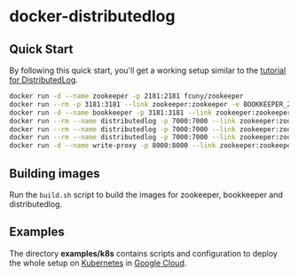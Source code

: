 # docker-distributedlog

## Quick Start

By following this quick start, you'll get a working setup similar to the [tutorial for DistributedLog](http://distributedlog.io/html/basics/quickstart.html).


```sh
docker run -d --name zookeeper -p 2181:2181 fcuny/zookeeper
docker run --rm -p 3181:3181 --link zookeeper:zookeeper -e BOOKKEEPER_ZOOKEEPER_CONNECT=zookeeper:2181 fcuny/bookkeeper -- /opt/bookkeeper/bin/bookkeeper shell metaformat -nonInteractive
docker run -d --name bookkeeper -p 3181:3181 --link zookeeper:zookeeper -e BOOKKEEPER_ZOOKEEPER_CONNECT=zookeeper:2181 fcuny/bookkeeper
docker run --rm --name distributedlog -p 7000:7000 --link zookeeper:zookeeper fcuny/distributedlog /opt/distributedlog/bin/dlog admin bind -l /ledgers -s zookeeper:2181 -c distributedlog://zookeeper:2181/messaging/my_namespace
docker run --rm --name distributedlog -p 7000:7000 --link zookeeper:zookeeper fcuny/distributedlog /opt/distributedlog/bin/dlog tool create -f -u distributedlog://zookeeper:2181/messaging/my_namespace -r messaging-stream- -e 1-5
docker run --rm --name distributedlog -p 7000:7000 --link zookeeper:zookeeper fcuny/distributedlog /opt/distributedlog/bin/dlog tool list -u distributedlog://zookeeper:2181/messaging/my_namespace
docker run -d --name write-proxy -p 8000:8000 --link zookeeper:zookeeper --link bookkeeper:bookkeeper fcuny/distributedlog
```

## Building images

Run the `build.sh` script to build the images for zookeeper, bookkeeper and distributedlog.

## Examples

The directory **examples/k8s** contains scripts and configuration to deploy the whole setup on [Kubernetes](http://kubernetes.io/) in [Google Cloud](https://cloud.google.com/).
